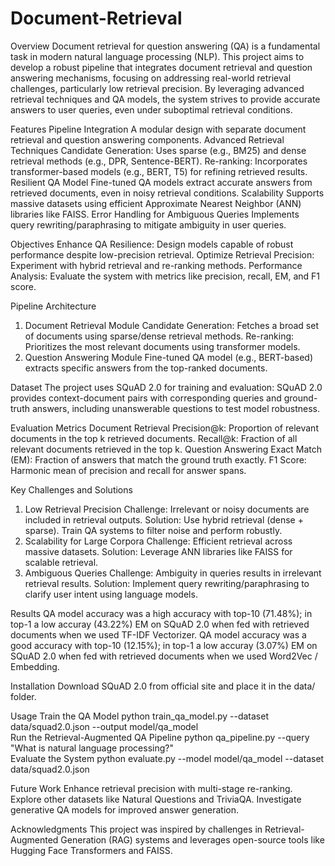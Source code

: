 # Document-Retrieval
Overview
Document retrieval for question answering (QA) is a fundamental task in modern natural language processing (NLP). This project aims to develop a robust pipeline that integrates document retrieval and question answering mechanisms, focusing on addressing real-world retrieval challenges, particularly low retrieval precision. By leveraging advanced retrieval techniques and QA models, the system strives to provide accurate answers to user queries, even under suboptimal retrieval conditions.

Features
Pipeline Integration
A modular design with separate document retrieval and question answering components.
Advanced Retrieval Techniques
Candidate Generation: Uses sparse (e.g., BM25) and dense retrieval methods (e.g., DPR, Sentence-BERT).
Re-ranking: Incorporates transformer-based models (e.g., BERT, T5) for refining retrieved results.
Resilient QA Model
Fine-tuned QA models extract accurate answers from retrieved documents, even in noisy retrieval conditions.
Scalability
Supports massive datasets using efficient Approximate Nearest Neighbor (ANN) libraries like FAISS.
Error Handling for Ambiguous Queries
Implements query rewriting/paraphrasing to mitigate ambiguity in user queries.

Objectives
Enhance QA Resilience: Design models capable of robust performance despite low-precision retrieval.
Optimize Retrieval Precision: Experiment with hybrid retrieval and re-ranking methods.
Performance Analysis: Evaluate the system with metrics like precision, recall, EM, and F1 score.

Pipeline Architecture
1. Document Retrieval Module
Candidate Generation: Fetches a broad set of documents using sparse/dense retrieval methods.
Re-ranking: Prioritizes the most relevant documents using transformer models.
2. Question Answering Module
Fine-tuned QA model (e.g., BERT-based) extracts specific answers from the top-ranked documents.

Dataset
The project uses SQuAD 2.0 for training and evaluation:
SQuAD 2.0 provides context-document pairs with corresponding queries and ground-truth answers, including unanswerable questions to test model robustness.

Evaluation Metrics
Document Retrieval
Precision@k: Proportion of relevant documents in the top k retrieved documents.
Recall@k: Fraction of all relevant documents retrieved in the top k.
Question Answering
Exact Match (EM): Fraction of answers that match the ground truth exactly.
F1 Score: Harmonic mean of precision and recall for answer spans.

Key Challenges and Solutions
1. Low Retrieval Precision
Challenge: Irrelevant or noisy documents are included in retrieval outputs.
Solution:
Use hybrid retrieval (dense + sparse).
Train QA systems to filter noise and perform robustly.
2. Scalability for Large Corpora
Challenge: Efficient retrieval across massive datasets.
Solution:
Leverage ANN libraries like FAISS for scalable retrieval.
3. Ambiguous Queries
Challenge: Ambiguity in queries results in irrelevant retrieval results.
Solution:
Implement query rewriting/paraphrasing to clarify user intent using language models.

Results
QA model accuracy was a high accuracy with top-10 (71.48%); in top-1 a low
accuray (43.22%) EM on SQuAD 2.0 when fed with retrieved documents when we
used TF-IDF Vectorizer.
QA model accuracy was a good accuracy with top-10 (12.15%); in top-1 a low
accuray (3.07%) EM on SQuAD 2.0 when fed with retrieved documents when we
used Word2Vec / Embedding.

Installation
Download SQuAD 2.0 from official site and place it in the data/ folder.


Usage
Train the QA Model
python train_qa_model.py --dataset data/squad2.0.json --output model/qa_model  
Run the Retrieval-Augmented QA Pipeline
python qa_pipeline.py --query "What is natural language processing?"  
Evaluate the System
python evaluate.py --model model/qa_model --dataset data/squad2.0.json  

Future Work
Enhance retrieval precision with multi-stage re-ranking.
Explore other datasets like Natural Questions and TriviaQA.
Investigate generative QA models for improved answer generation.

Acknowledgments
This project was inspired by challenges in Retrieval-Augmented Generation (RAG) systems and leverages open-source tools like Hugging Face Transformers and FAISS.


